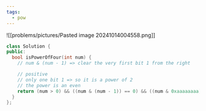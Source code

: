 ```yaml
---
tags:
  - pow
---
```

![[problems/pictures/Pasted image 20241014004558.png]]


```c++
class Solution {
public:
  bool isPowerOfFour(int num) {
    // num & (num - 1) => clear the very first bit 1 from the right

    // positive
    // only one bit 1 => so it is a power of 2
    // the power is an even
    return (num > 0) && ((num & (num - 1)) == 0) && ((num & 0xaaaaaaaa) == 0);
  }
};
```
